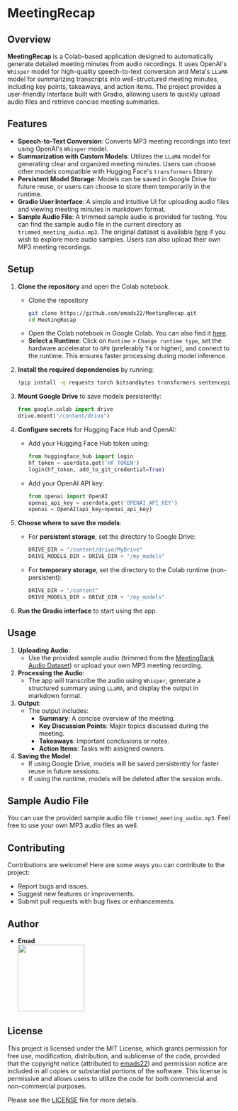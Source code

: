 
# MeetingRecap

## Overview
**MeetingRecap** is a Colab-based application designed to automatically generate detailed meeting minutes from audio recordings. It uses OpenAI's `Whisper` model for high-quality speech-to-text conversion and Meta's `LLaMA` model for summarizing transcripts into well-structured meeting minutes, including key points, takeaways, and action items. The project provides a user-friendly interface built with Gradio, allowing users to quickly upload audio files and retrieve concise meeting summaries.

## Features
- **Speech-to-Text Conversion**: Converts MP3 meeting recordings into text using OpenAI's `Whisper` model.
- **Summarization with Custom Models**: Utilizes the `LLaMA` model for generating clear and organized meeting minutes. Users can choose other models compatible with Hugging Face's `transformers` library.
- **Persistent Model Storage**: Models can be saved in Google Drive for future reuse, or users can choose to store them temporarily in the runtime.
- **Gradio User Interface**: A simple and intuitive UI for uploading audio files and viewing meeting minutes in markdown format.
- **Sample Audio File**: A trimmed sample audio is provided for testing. You can find the sample audio file in the current directory as `trimmed_meeting_audio.mp3`. The original dataset is available [here](https://huggingface.co/datasets/huuuyeah/MeetingBank_Audio/tree/main) if you wish to explore more audio samples. Users can also upload their own MP3 meeting recordings.

## Setup
1. **Clone the repository** and open the Colab notebook.
   - Clone the repository 
     ```bash
     git clone https://github.com/emads22/MeetingRecap.git
     cd MeetingRecap
     ```
   - Open the Colab notebook in Google Colab. You can also find it [here](https://colab.research.google.com/drive/1GfAK-f61cb4Fga8tegghnhkzdyl_krW8).
   - **Select a Runtime**:
    Click on `Runtime` > `Change runtime type`, set the hardware accelerator to `GPU` (preferably `T4` or higher), and connect to the runtime. This ensures faster processing during model inference.
    
2. **Install the required dependencies** by running:
   ```bash
   !pip install -q requests torch bitsandbytes transformers sentencepiece accelerate openai httpx==0.27.2 gradio
   ```
3. **Mount Google Drive** to save models persistently:
   ```python
   from google.colab import drive
   drive.mount("/content/drive")
   ```
4. **Configure secrets** for Hugging Face Hub and OpenAI:
   - Add your Hugging Face Hub token using:
     ```python
     from huggingface_hub import login
     hf_token = userdata.get('HF_TOKEN')
     login(hf_token, add_to_git_credential=True)
     ```
   - Add your OpenAI API key:
     ```python
     from openai import OpenAI
     openai_api_key = userdata.get('OPENAI_API_KEY')
     openai = OpenAI(api_key=openai_api_key)
     ```
5. **Choose where to save the models**:
   - For **persistent storage**, set the directory to Google Drive:
     ```python
     DRIVE_DIR = "/content/drive/MyDrive"
     DRIVE_MODELS_DIR = DRIVE_DIR + "/my_models"
     ```
   - For **temporary storage**, set the directory to the Colab runtime (non-persistent):
     ```python
     DRIVE_DIR = "/content"
     DRIVE_MODELS_DIR = DRIVE_DIR + "/my_models"
     ```
6. **Run the Gradio interface** to start using the app.

## Usage
1. **Uploading Audio**:
   - Use the provided sample audio (trimmed from the [MeetingBank Audio Dataset](https://huggingface.co/datasets/huuuyeah/MeetingBank_Audio/tree/main)) or upload your own MP3 meeting recording.
2. **Processing the Audio**:
   - The app will transcribe the audio using `Whisper`, generate a structured summary using `LLaMA`, and display the output in markdown format.
3. **Output**:
   - The output includes:
     - **Summary**: A concise overview of the meeting.
     - **Key Discussion Points**: Major topics discussed during the meeting.
     - **Takeaways**: Important conclusions or notes.
     - **Action Items**: Tasks with assigned owners.
4. **Saving the Model**:
   - If using Google Drive, models will be saved persistently for faster reuse in future sessions.
   - If using the runtime, models will be deleted after the session ends.

## Sample Audio File
You can use the provided sample audio file `trimmed_meeting_audio.mp3`. Feel free to use your own MP3 audio files as well.

## Contributing
Contributions are welcome! Here are some ways you can contribute to the project:
- Report bugs and issues.
- Suggest new features or improvements.
- Submit pull requests with bug fixes or enhancements.

## Author
- **Emad**  
  [<img src="https://img.shields.io/badge/GitHub-Profile-blue?logo=github" width="150">](https://github.com/emads22)

## License
This project is licensed under the MIT License, which grants permission for free use, modification, distribution, and sublicense of the code, provided that the copyright notice (attributed to [emads22](https://github.com/emads22)) and permission notice are included in all copies or substantial portions of the software. This license is permissive and allows users to utilize the code for both commercial and non-commercial purposes.

Please see the [LICENSE](LICENSE) file for more details.
